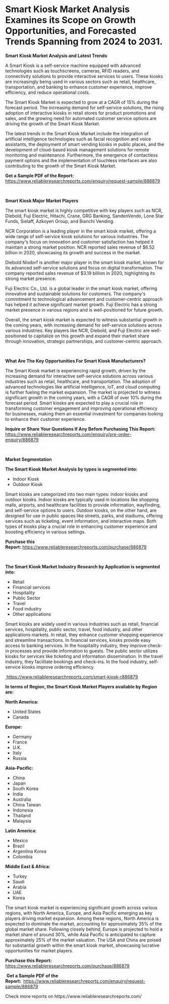 <p><h1>Smart Kiosk Market Analysis Examines its Scope on Growth Opportunities, and Forecasted Trends Spanning from 2024 to 2031.</h1></p><p><strong>Smart Kiosk Market Analysis and Latest Trends</strong></p>
<p><p>A Smart Kiosk is a self-service machine equipped with advanced technologies such as touchscreens, cameras, RFID readers, and connectivity solutions to provide interactive services to users. These kiosks are increasingly being used in various sectors such as retail, healthcare, transportation, and banking to enhance customer experience, improve efficiency, and reduce operational costs.</p><p>The Smart Kiosk Market is expected to grow at a CAGR of 15% during the forecast period. The increasing demand for self-service solutions, the rising adoption of interactive kiosks in retail stores for product promotions and sales, and the growing need for automated customer service options are driving the growth of the Smart Kiosk Market.</p><p>The latest trends in the Smart Kiosk Market include the integration of artificial intelligence technologies such as facial recognition and voice assistants, the deployment of smart vending kiosks in public places, and the development of cloud-based kiosk management solutions for remote monitoring and maintenance. Furthermore, the emergence of contactless payment options and the implementation of touchless interfaces are also contributing to the growth of the Smart Kiosk Market.</p></p>
<p><strong>Get a Sample PDF of the Report:&nbsp;</strong> <a href="https://www.reliableresearchreports.com/enquiry/request-sample/886879">https://www.reliableresearchreports.com/enquiry/request-sample/886879</a></p>
<p>&nbsp;</p>
<p><strong>Smart Kiosk Major Market Players</strong></p>
<p><p>The smart kiosk market is highly competitive with key players such as NCR, Diebold, Fuji Electric, Hitachi, Crane, GRG Banking, SandenVendo, Lone Star Funds, Sielaff, Azkoyen Group, and Bianchi Vending. </p><p>NCR Corporation is a leading player in the smart kiosk market, offering a wide range of self-service kiosk solutions for various industries. The company's focus on innovation and customer satisfaction has helped it maintain a strong market position. NCR reported sales revenue of $6.52 billion in 2020, showcasing its growth and success in the market.</p><p>Diebold Nixdorf is another major player in the smart kiosk market, known for its advanced self-service solutions and focus on digital transformation. The company reported sales revenue of $3.19 billion in 2020, highlighting its strong market presence.</p><p>Fuji Electric Co., Ltd. is a global leader in the smart kiosk market, offering innovative and sustainable solutions for customers. The company's commitment to technological advancement and customer-centric approach has helped it achieve significant market growth. Fuji Electric has a strong market presence in various regions and is well-positioned for future growth.</p><p>Overall, the smart kiosk market is expected to witness substantial growth in the coming years, with increasing demand for self-service solutions across various industries. Key players like NCR, Diebold, and Fuji Electric are well-positioned to capitalize on this growth and expand their market share through innovation, strategic partnerships, and customer-centric approach.</p></p>
<p>&nbsp;</p>
<p><strong>What Are The Key Opportunities For Smart Kiosk Manufacturers?</strong></p>
<p><p>The Smart Kiosk market is experiencing rapid growth, driven by the increasing demand for interactive self-service solutions across various industries such as retail, healthcare, and transportation. The adoption of advanced technologies like artificial intelligence, IoT, and cloud computing is further fueling the market expansion. The market is projected to witness significant growth in the coming years, with a CAGR of over 10% during the forecast period. Smart kiosks are expected to play a crucial role in transforming customer engagement and improving operational efficiency for businesses, making them an essential investment for companies looking to enhance their customer experience.</p></p>
<p><strong>Inquire or Share Your Questions If Any Before Purchasing This Report:</strong> <a href="https://www.reliableresearchreports.com/enquiry/pre-order-enquiry/886879">https://www.reliableresearchreports.com/enquiry/pre-order-enquiry/886879</a></p>
<p>&nbsp;</p>
<p><strong>Market Segmentation</strong></p>
<p><strong>The Smart Kiosk Market Analysis by types is segmented into:</strong></p>
<p><ul><li>Indoor Kiosk</li><li>Outdoor Kiosk</li></ul></p>
<p><p>Smart kiosks are categorized into two main types: indoor kiosks and outdoor kiosks. Indoor kiosks are typically used in locations like shopping malls, airports, and healthcare facilities to provide information, wayfinding, and self-service options to users. Outdoor kiosks, on the other hand, are designed for use in public spaces like streets, parks, and stadiums, offering services such as ticketing, event information, and interactive maps. Both types of kiosks play a crucial role in enhancing customer experience and boosting efficiency in various settings.</p></p>
<p><strong>Purchase this Report:&nbsp;</strong><a href="https://www.reliableresearchreports.com/purchase/886879">https://www.reliableresearchreports.com/purchase/886879</a></p>
<p>&nbsp;</p>
<p><strong>The Smart Kiosk Market Industry Research by Application is segmented into:</strong></p>
<p><ul><li>Retail</li><li>Financial services</li><li>Hospitality</li><li>Public Sector</li><li>Travel</li><li>Food industry</li><li>Other applications</li></ul></p>
<p><p>Smart kiosks are widely used in various industries such as retail, financial services, hospitality, public sector, travel, food industry, and other applications markets. In retail, they enhance customer shopping experience and streamline transactions. In financial services, kiosks provide easy access to banking services. In the hospitality industry, they improve check-in processes and provide information to guests. The public sector utilizes kiosks for services like ticketing and information dissemination. In the travel industry, they facilitate bookings and check-ins. In the food industry, self-service kiosks improve ordering efficiency.</p></p>
<p><a href="https://www.reliableresearchreports.com/smart-kiosk-r886879">&nbsp;https://www.reliableresearchreports.com/smart-kiosk-r886879</a></p>
<p><strong>In terms of Region, the Smart Kiosk Market Players available by Region are:</strong></p>
<p>
    <p> <strong> North America: </strong>
        <ul>
            <li>United States</li>
            <li>Canada</li>
        </ul>
        </p> 
    <p> <strong> Europe: </strong>
        <ul>
            <li>Germany</li>
            <li>France</li>
            <li>U.K.</li>
            <li>Italy</li>
            <li>Russia</li>
        </ul>
        </p> 
    <p> <strong> Asia-Pacific: </strong>
        <ul>
            <li>China</li>
            <li>Japan</li>
            <li>South Korea</li>
            <li>India</li>
            <li>Australia</li>
            <li>China Taiwan</li>
            <li>Indonesia</li>
            <li>Thailand</li>
            <li>Malaysia</li>
        </ul>
        </p> 
    <p> <strong> Latin America: </strong>
        <ul>
            <li>Mexico</li>
            <li>Brazil</li>
            <li>Argentina Korea</li>
            <li>Colombia</li>
        </ul>
        </p> 
    <p> <strong> Middle East & Africa: </strong>
        <ul>
            <li>Turkey</li>
            <li>Saudi</li>
            <li>Arabia</li>
            <li>UAE</li>
            <li>Korea</li>
        </ul>
    </p>
    </p>
<p><p>The smart kiosk market is experiencing significant growth across various regions, with North America, Europe, and Asia Pacific emerging as key players driving market expansion. Among these regions, North America is expected to dominate the market, accounting for approximately 35% of the global market share. Following closely behind, Europe is projected to hold a market share of around 30%, while Asia Pacific is anticipated to capture approximately 25% of the market valuation. The USA and China are poised for substantial growth within the smart kiosk market, showcasing lucrative opportunities for market players.</p></p>
<p><strong>Purchase this Report: </strong><a href="https://www.reliableresearchreports.com/purchase/886879">https://www.reliableresearchreports.com/purchase/886879</a></p>
<p>&nbsp;<strong>Get a Sample PDF of the Report:&nbsp;&nbsp;</strong><a href="https://www.reliableresearchreports.com/enquiry/request-sample/886879">https://www.reliableresearchreports.com/enquiry/request-sample/886879</a></p>
<p><strong></strong></p>
<p>Check more reports on https://www.reliableresearchreports.com/</p>